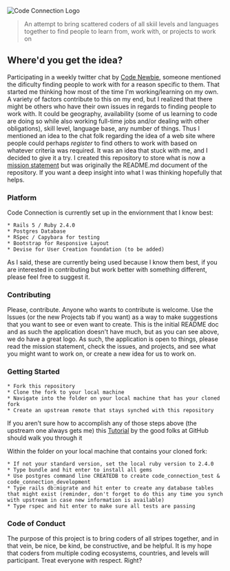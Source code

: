 ![Code Connection Logo](https://cloud.githubusercontent.com/assets/25189972/23142797/c240f1d6-f78b-11e6-8a86-24c99b6b2e3a.png)
> An attempt to bring scattered coders of all skiil levels and languages together to find people to learn from, work with, or projects to work on

## Where'd you get the idea?

Participating in a weekly twitter chat by [Code Newbie](http://www.codenewbie.org), someone mentioned the dificulty finding people to work with for a  reason specific to them.  That started me thinking how most of the time I'm working/learning on my own.  A variety of factors contribute to this on my end, but I realized that there might be others who have their own issues in regards to finding people to work with.  It could be geography, availability (some of us learning to code are doing so while also working full-time jobs and/or dealing with other obligations), skill level, language base, any number of things.  Thus I mentioned an idea to the chat folk regarding the idea of a web site where people could perhaps *register* to find others to work with based on whatever criteria was required.  It was an idea that stuck with me, and I decided to give it a try.  I created this repository to store what is now a [mission statement](https://github.com/jemagee/code_connection/blob/master/mission_statement.md) but was originally the README.md document of the repository.  If you want a deep insight into what I was thinking hopefully that helps.

### Platform

Code Connection is currently set up in the enviornment that I know best:
	
	* Rails 5 / Ruby 2.4.0
	* Postgres Database
	* RSpec / Capybara for testing
	* Bootstrap for Responsive Layout
	* Devise for User Creation foundation (to be added)

As I said, these are currently being used because I know them best, if you are interested in contributing but work better with something different, please feel free to suggest it.

### Contributing

Please, contribute.  Anyone who wants to contribute is welcome.  Use the Issues (or the new Projects tab if you want) as a way to make suggestions that you want to see or even want to create.  This is the initial README doc and as such the application doesn't have much, but as you can see above, we do have a great logo.  As such, the application is open to things, please read the mission statement, check the issues, and projects, and see what you might want to work on, or create a new idea for us to work on.


### Getting Started

	* Fork this repository 
	* Clone the fork to your local machine
	* Navigate into the folder on your local machine that has your cloned fork
	* Create an upstream remote that stays synched with this repository

If you aren't sure how to accomplish any of those steps above (the upstream one always gets me) this [Tutorial](https://help.github.com/articles/fork-a-repo/) by the good folks at GitHub should walk you through it

Within the folder on your local machine that contains your cloned fork:

	* If not your standard version, set the local ruby version to 2.4.0
	* Type bundle and hit enter to install all gems
	* Use postgres command line CREATEDB to create code_connection_test & code_connection_development
	* Type rails db:migrate and hit enter to create any database tables that might exist (reminder, don't forget to do this any time you synch with upstream in case new information is available)
	* Type rspec and hit enter to make sure all tests are passing


### Code of Conduct

The purpose of this project is to bring coders of all stripes together, and in that vein, be nice, be kind, be constructive, and be helpful.  It is my hope that coders from multiple coding ecosystems, countries, and levels will participant.  Treat everyone with respect.  Right?

